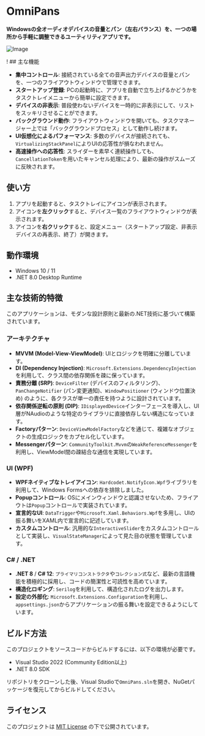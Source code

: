 # OmniPans

**Windowsの全オーディオデバイスの音量とパン（左右バランス）を、一つの場所から手軽に調整できるユーティリティアプリです。**

![Image](https://github.com/user-attachments/assets/97aca3f7-cced-4467-8cc1-293dfe33fa8f)

! ## 主な機能

* **集中コントロール**: 接続されている全ての音声出力デバイスの音量とパンを、一つのフライアウトウィンドウで管理できます。
* **スタートアップ登録**: PCの起動時に、アプリを自動で立ち上げるかどうかをタスクトレイメニューから簡単に設定できます。
* **デバイスの非表示**: 普段使わないデバイスを一時的に非表示にして、リストをスッキリさせることができます。
* **バックグラウンド動作**: フライアウトウィンドウを開いても、タスクマネージャー上では「バックグラウンドプロセス」として動作し続けます。
* **UI仮想化によるパフォーマンス**: 多数のデバイスが接続されても、`VirtualizingStackPanel`によりUIの応答性が損なわれません。
* **高速操作への応答性**: スライダーを素早く連続操作しても、`CancellationToken`を用いたキャンセル処理により、最新の操作がスムーズに反映されます。

## 使い方

1.  アプリを起動すると、タスクトレイにアイコンが表示されます。
2.  アイコンを**左クリック**すると、デバイス一覧のフライアウトウィンドウが表示されます。
3.  アイコンを**右クリック**すると、設定メニュー（スタートアップ設定、非表示デバイスの再表示、終了）が開きます。

## 動作環境

* Windows 10 / 11
* .NET 8.0 Desktop Runtime

## 主な技術的特徴

このアプリケーションは、モダンな設計原則と最新の.NET技術に基づいて構築されています。

### アーキテクチャ
* **MVVM (Model-View-ViewModel)**: UIとロジックを明確に分離しています。
* **DI (Dependency Injection)**: `Microsoft.Extensions.DependencyInjection` を利用して、クラス間の依存関係を疎に保っています。
* **責務分離 (SRP)**: `DeviceFilter` (デバイスのフィルタリング)、`PanChangeNotifier` (パン変更通知)、`WindowPositioner` (ウィンドウ位置決め) のように、各クラスが単一の責任を持つように設計されています。
* **依存関係逆転の原則 (DIP)**: `IDisplayedDevice`インターフェースを導入し、UI層がNAudioのような特定のライブラリに直接依存しない構造になっています。
* **Factoryパターン**: `DeviceViewModelFactory`などを通じて、複雑なオブジェクトの生成ロジックをカプセル化しています。
* **Messengerパターン**: `CommunityToolkit.Mvvm`の`WeakReferenceMessenger`を利用し、ViewModel間の疎結合な通信を実現しています。

### UI (WPF)
* **WPFネイティブなトレイアイコン**: `Hardcodet.NotifyIcon.Wpf`ライブラリを利用して、Windows Formsへの依存を排除しました。
* **Popupコントロール**: OSにメインウィンドウと認識させないため、フライアウトは`Popup`コントロールで実装されています。
* **宣言的なUI**: `DataTrigger`や`Microsoft.Xaml.Behaviors.Wpf`を多用し、UIの振る舞いをXAML内で宣言的に記述しています。
* **カスタムコントロール**: 汎用的な`InteractiveSlider`をカスタムコントロールとして実装し、`VisualStateManager`によって見た目の状態を管理しています。

### C# / .NET
* **.NET 8** / **C# 12**: `プライマリコンストラクタ`や`コレクション式`など、最新の言語機能を積極的に採用し、コードの簡潔性と可読性を高めています。
* **構造化ロギング**: `Serilog`を利用して、構造化されたログを出力します。
* **設定の外部化**: `Microsoft.Extensions.Configuration`を利用し、`appsettings.json`からアプリケーションの振る舞いを設定できるようにしています。

## ビルド方法

このプロジェクトをソースコードからビルドするには、以下の環境が必要です。

* Visual Studio 2022 (Community Edition以上)
* .NET 8.0 SDK

リポジトリをクローンした後、Visual Studioで`OmniPans.sln`を開き、NuGetパッケージを復元してからビルドしてください。

## ライセンス

このプロジェクトは [MIT License](LICENSE.txt) の下で公開されています。
